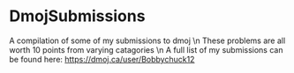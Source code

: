 # DmojSubmissions
A compilation of some of my submissions to dmoj \n
These problems are all worth 10 points from varying catagories \n
A full list of my submissions can be found here: https://dmoj.ca/user/Bobbychuck12

